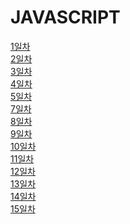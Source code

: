 # JAVASCRIPT

[1일차](https://github.com/JihyeHwang09/TIL/blob/master/javascript/1일차/README.md)<br>
[2일차](https://github.com/JihyeHwang09/TIL/blob/master/javascript/2일차/README.md)<br>
[3일차](https://github.com/JihyeHwang09/TIL/blob/master/javascript/3일차/README.md)<br>
[4일차](https://github.com/JihyeHwang09/TIL/blob/master/javascript/4일차/README.md)<br>
[5일차](https://github.com/JihyeHwang09/TIL/blob/master/javascript/5일차/README.md)<br>
[7일차](https://github.com/JihyeHwang09/TIL/blob/master/javascript/7일차/README.md)<br>
[8일차](https://github.com/JihyeHwang09/TIL/blob/master/javascript/8일차/README.md)<br>
[9일차](https://github.com/JihyeHwang09/TIL/blob/master/javascript/9일차/README.md)<br>
[10일차](https://github.com/JihyeHwang09/TIL/blob/master/javascript/10일차/README.md)<br>
[11일차](https://github.com/JihyeHwang09/TIL/blob/master/javascript/11일차/README.md)<br>
[12일차](https://github.com/JihyeHwang09/TIL/blob/master/javascript/12일차/README.md)<br>
[13일차](https://github.com/JihyeHwang09/TIL/blob/master/javascript/13일차/README.md)<br>
[14일차](https://github.com/JihyeHwang09/TIL/blob/master/javascript/14일차/README.md)<br> 
[15일차](https://github.com/JihyeHwang09/TIL/blob/master/javascript/15일차/README.md)  


